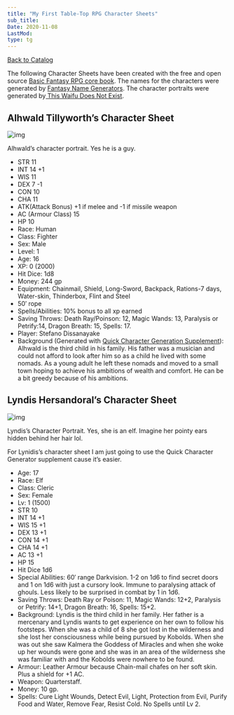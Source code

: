 ```yaml
---
title: "My First Table-Top RPG Character Sheets"
sub_title:
Date: 2020-11-08
LastMod:
type: tg
---
```


[Back to Catalog](https://otaking.xyz/index.html)

The following Character Sheets have been created with the free and open source [Basic Fantasy RPG core book](https://www.basicfantasy.org/). The names for the characters were generated by [Fantasy Name Generators](https://www.fantasynamegenerators.com/). The character portraits were generated by[ This Waifu Does Not Exist](https://www.thiswaifudoesnotexist.net/index.html).

## Alhwald Tillyworth’s Character Sheet

![img](https://www.sosbrigade.club/wp-content/uploads/2020/11/alhwald-300x300.jpg)

Alhwald’s character portrait. Yes he is a guy.

- STR 11
- INT 14 +1
- WIS 11
- DEX 7 -1
- CON 10
- CHA 11
- ATK(Attack Bonus) +1 if melee and -1 if missile weapon
- AC (Armour Class) 15
- HP 10
- Race: Human
- Class: Fighter
- Sex: Male
- Level: 1
- Age: 16
- XP: 0 (2000)
- Hit Dice: 1d8
- Money: 244 gp
- Equipment: Chainmail, Shield, Long-Sword, Backpack, Rations-7 days, Water-skin, Thinderbox, Flint and Steel
- 50′ rope
- Spells/Abilities: 10% bonus to all xp earned
- Saving Throws: Death Ray/Poinson: 12, Magic Wands: 13, Paralysis or Petrify:14, Dragon Breath: 15, Spells: 17.
- Player: Stefano Dissanayake
- Background (Generated with [Quick Character Generation Supplement](https://basicfantasy.org/downloads/BF-Quick-Character-Generation-r2.pdf)): Alhwald is the third child in his family. His father was a musician and could not afford to look after him so as a child he lived with some nomads. As a young adult he left these nomads and moved to a small town hoping to achieve his ambitions of wealth and comfort. He can be a bit greedy because of his ambitions.

## Lyndis Hersandoral’s Character Sheet

![img](https://www.sosbrigade.club/wp-content/uploads/2020/11/lyndis-300x300.jpg)

Lyndis’s Character Portrait. Yes, she is an elf. Imagine her pointy ears hidden behind her hair lol.

For Lynidis’s character sheet I am just going to use the Quick Character Generator supplement cause it’s easier.

- Age: 17
- Race: Elf
- Class: Cleric
- Sex: Female
- Lv: 1 (1500)
- STR 10
- INT 14 +1
- WIS 15 +1
- DEX 13 +1
- CON 14 +1
- CHA 14 +1
- AC 13 +1
- HP 15
- Hit Dice 1d6
- Special Abilities: 60′ range Darkvision. 1-2 on 1d6 to find secret doors and 1 on 1d6 with just a cursory look. Immune to paralysing attack of ghouls. Less likely to be surprised in combat by 1 in 1d6.
- Saving Throws: Death Ray or Poison: 11, Magic Wands: 12+2, Paralysis or Petrify: 14+1, Dragon Breath: 16, Spells: 15+2.
- Background: Lyndis is the third child in her family. Her father is a mercenary and Lyndis wants to get experience on her own to follow his footsteps. When she was a child of 8 she got lost in the wilderness and she lost her consciousness while being pursued by Kobolds. When she was out she saw Kalmera the Goddess of Miracles and when she woke up her wounds were gone and she was in an area of the wilderness she was familiar with and the Kobolds were nowhere to be found.
- Armour: Leather Armour because Chain-mail chafes on her soft skin. Plus a shield for +1 AC.
- Weapon: Quarterstaff.
- Money: 10 gp.
- Spells: Cure Light Wounds, Detect Evil, Light, Protection from Evil, Purify Food and Water, Remove Fear, Resist Cold. No Spells until Lv 2.
